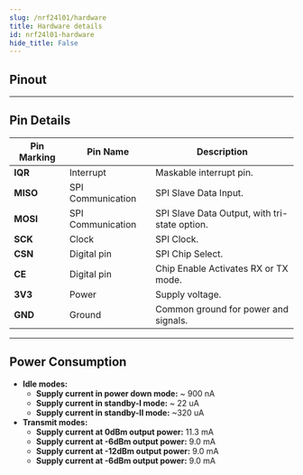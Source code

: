 ```yaml
---
slug: /nrf24l01/hardware 
title: Hardware details
id: nrf24l01-hardware 
hide_title: False
---
```


## Pinout
<CenteredImage src="/img/nfr24l01/pinout.jpg" alt="NRF24L01 adapter pinout diagram" caption="NRF24L01 adapter pinout diagram"/>

---

## Pin Details

| Pin Marking 	| Pin Name 	| Description 	|
|---	|---	|---	|
| **IQR** 	| Interrupt 	| Maskable interrupt pin. 	|
| **MISO** 	| SPI Communication 	| SPI Slave Data Input. 	|
| **MOSI** 	| SPI Communication 	| SPI Slave Data Output, with tri-state option. 	|
| **SCK** 	| Clock 	| SPI Clock. 	|
| **CSN** 	| Digital pin 	| SPI Chip Select. 	|
| **CE** 	| Digital pin 	| Chip Enable Activates RX or TX mode. 	|
| **3V3** 	| Power 	| Supply voltage. 	|
| **GND** 	| Ground 	| Common ground for power and signals. 	|

---

## Power Consumption
- **Idle modes:**
    - **Supply current in power down mode:** ~ 900 nA
    - **Supply current in standby-I mode:** ~ 22 uA
    - **Supply current in standby-II mode:** ~320 uA
- **Transmit modes:**
    - **Supply current at 0dBm output power:** 11.3 mA
    - **Supply current at -6dBm output power:** 9.0 mA
    - **Supply current at -12dBm output power:** 9.0 mA
    - **Supply current at -6dBm output power:** 9.0 mA